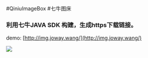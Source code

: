 #QiniuImageBox
#七牛图床

### 利用七牛JAVA SDK 构建，生成https下载链接。

demo: [http://img.joway.wang/](http://img.joway.wang/)

![](https://dn-joway.qbox.me/QQ%E6%88%AA%E5%9B%BE20151101202906.png)